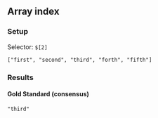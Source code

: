 ## Array index

### Setup
Selector: `$[2]`

    ["first", "second", "third", "forth", "fifth"]

### Results
####  Gold Standard (consensus)

    "third"


